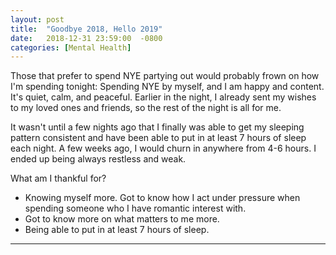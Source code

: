 ```yaml
---
layout: post
title:  "Goodbye 2018, Hello 2019"
date:   2018-12-31 23:59:00  -0800
categories: [Mental Health]
---
```


Those that prefer to spend NYE partying out would probably frown on how I'm spending tonight: Spending NYE by myself, and I am happy and content. It's quiet, calm, and peaceful. Earlier in the night, I already sent my wishes to my loved ones and friends, so the rest of the night is all for me. 

It wasn't until a few nights ago that I finally was able to get my sleeping pattern consistent and have been able to put in at least 7 hours of sleep each night. A few weeks ago, I would churn in anywhere from 4-6 hours. I ended up being always restless and weak. 

What am I thankful for? 

* Knowing myself more. Got to know how I act under pressure when spending someone who I have romantic interest with. 
* Got to know more on what matters to me more. 
*  Being able to put in at least 7 hours of sleep. 

---
